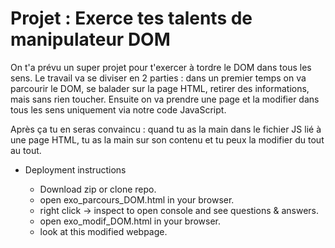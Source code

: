 # Projet : Exerce tes talents de manipulateur DOM

On t'a prévu un super projet pour t'exercer à tordre le DOM dans tous les sens. Le travail va se diviser en 2 parties : dans un premier temps on va parcourir le DOM, se balader sur la page HTML, retirer des informations, mais sans rien toucher. Ensuite on va prendre une page et la modifier dans tous les sens uniquement via notre code JavaScript.

Après ça tu en seras convaincu : quand tu as la main dans le fichier JS lié à une page HTML, tu as la main sur son contenu et tu peux la modifier du tout au tout.


* Deployment instructions

  - Download zip or clone repo.
  - open exo_parcours_DOM.html in your browser.
  - right click -> inspect to open console and see questions & answers.
  - open exo_modif_DOM.html in your browser.
  - look at this modified webpage.
